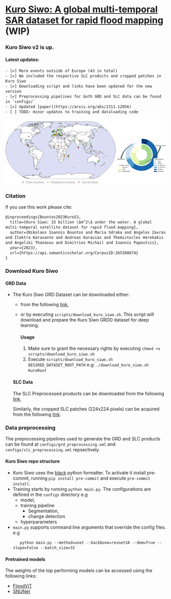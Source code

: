 # [Kuro Siwo: A global multi-temporal SAR dataset for rapid flood mapping](https://arxiv.org/abs/2311.12056)  (WIP)

### Kuro Siwo v2 is up.
  #### Latest updates:
    - [✔️] More events outside of Europe (43 in total)
    - [✔️] We included the respective SLC products and cropped patches in Kuro Siwo
    - [✔️] Downloading script and links have been updated for the new version
    - [✔️] Preprocessing pipelines for both GRD and SLC data can be found in `configs/`
    - [✔️] Updated [paper](https://arxiv.org/abs/2311.12056)
    - [ ] TODO: minor updates to training and dataloading code 

![Kuro Siwo](imgs/kuro_spatial.png)

### Citation
If you use this work please cite:
```
@inproceedings{Bountos2023KuroS3,
  title={Kuro Siwo: 33 billion \$m^2\$ under the water. A global multi-temporal satellite dataset for rapid flood mapping},
  author={Nikolaos Ioannis Bountos and Maria Sdraka and Angelos Zavras and Ilektra Karasante and Andreas Karavias and Themistocles Herekakis and Angeliki Thanasou and Dimitrios Michail and Ioannis Papoutsis},
  year={2023},
  url={https://api.semanticscholar.org/CorpusID:265308874}
}
```

### Download Kuro Siwo
  #### GRD Data
- The Kuro Siwo GRD Dataset can be downloaded either:
  - from the following [link](https://www.dropbox.com/scl/fo/xc69aclh0q4lykd22ynkb/AAaDu8gBtoSdOpmffv7JY50?rlkey=uds2b2aot6oubc9hmnrm7myy7&st=21u41kwx&dl=0),


  - or by executing ```scripts/download_kuro_siwo.sh```. This script will download and prepare the Kuro Siwo GRDD dataset for deep learning.

    #### Usage 

    1. Make sure to grant the necessary rights by executing `chmod +x scripts/download_kuro_siwo.sh`
    2. Execute `scripts/download_kuro_siwo.sh DESIRED_DATASET_ROOT_PATH` e.g: `./download_kuro_siwo.sh KuroRoot`
   
  #### SLC Data
  The SLC Preprocessed products can be downloaded from the following [link](https://www.dropbox.com/scl/fo/kknf6ycz6ywffopjxroys/AOIedl2NgWnOXQBEDUGv4m0?rlkey=rb18w8rzpwitg2w3nlhzklnyy&st=p1vv516h&dl=0).

  Similarly, the cropped SLC patches (224x224 pixels) can be acquired from the following [link](https://www.dropbox.com/scl/fo/6u1bhbhd34rnn0u47o8dj/AK9vblAzDWqhPTqYvioPUb8?rlkey=i7k862563n936akuqlsdf3w66&st=0f7q3vno&dl=0).  


### Data preprocessing

The preprocessing pipelines used to generate the GRD and SLC products can be found at `configs/grd_preprocessing.xml` and `configs/slc_preprocessing.xml` repsectively.
#### Kuro Siwo repo structure 
  - Kuro Siwo uses the [black](https://github.com/psf/black) python formatter. To activate it install pre-commit, running `pip install pre-commit`
and execute `pre-commit install`.
  - Training starts by running `python main.py`. The configurations are defined in the `configs` directory
 e.g 
    - model,
    - training pipeline 
      - Segmentation,
      - change detection
    - hyperparameters
  - `main.py` supports command line arguments that override the config files.
     e.g 
      ```
         python main.py --method=unet --backbone=resnet18 --dem=True --slope=False --batch_size=32
      ```


#### Pretrained models
The weights of the top performing models can be accessed using the following links:
  - [FloodViT](https://www.dropbox.com/scl/fi/srw7u4cw1gtxrf4xzmsh7/floodvit.pt?rlkey=snskpq1qrdav5u2jya8k2bocg&dl=0)
  - [SNUNet](https://www.dropbox.com/scl/fi/3vlsveoobqe1wc71s5z2d/best_segmentation.pt?rlkey=xpy2thmozzxfzymr8b13m7n51&dl=0)
